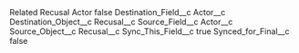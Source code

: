 <?xml version="1.0" encoding="UTF-8"?>
<CustomMetadata xmlns="http://soap.sforce.com/2006/04/metadata" xmlns:xsi="http://www.w3.org/2001/XMLSchema-instance" xmlns:xsd="http://www.w3.org/2001/XMLSchema">
    <label>Related Recusal Actor</label>
    <protected>false</protected>
    <values>
        <field>Destination_Field__c</field>
        <value xsi:type="xsd:string">Actor__c</value>
    </values>
    <values>
        <field>Destination_Object__c</field>
        <value xsi:type="xsd:string">Recusal__c</value>
    </values>
    <values>
        <field>Source_Field__c</field>
        <value xsi:type="xsd:string">Actor__c</value>
    </values>
    <values>
        <field>Source_Object__c</field>
        <value xsi:type="xsd:string">Recusal__c</value>
    </values>
    <values>
        <field>Sync_This_Field__c</field>
        <value xsi:type="xsd:boolean">true</value>
    </values>
    <values>
        <field>Synced_for_Final__c</field>
        <value xsi:type="xsd:boolean">false</value>
    </values>
</CustomMetadata>
